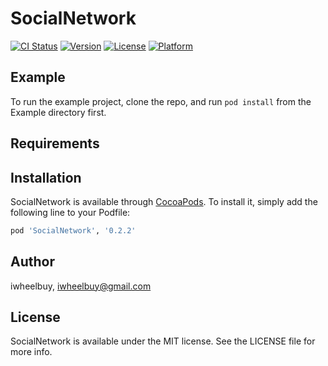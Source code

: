 # SocialNetwork

[![CI Status](http://img.shields.io/travis/iwheelbuy/SocialNetwork.svg?style=flat)](https://travis-ci.org/iwheelbuy/SocialNetwork)
[![Version](https://img.shields.io/cocoapods/v/SocialNetwork.svg?style=flat)](http://cocoapods.org/pods/SocialNetwork)
[![License](https://img.shields.io/cocoapods/l/SocialNetwork.svg?style=flat)](http://cocoapods.org/pods/SocialNetwork)
[![Platform](https://img.shields.io/cocoapods/p/SocialNetwork.svg?style=flat)](http://cocoapods.org/pods/SocialNetwork)

## Example

To run the example project, clone the repo, and run `pod install` from the Example directory first.

## Requirements

## Installation

SocialNetwork is available through [CocoaPods](http://cocoapods.org). To install
it, simply add the following line to your Podfile:

```ruby
pod 'SocialNetwork', '0.2.2'
```

## Author

iwheelbuy, iwheelbuy@gmail.com

## License

SocialNetwork is available under the MIT license. See the LICENSE file for more info.
